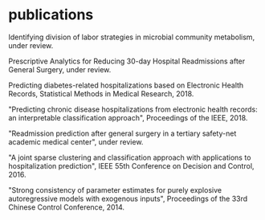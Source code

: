 # publications

Identifying division of labor strategies in microbial community metabolism, under review.

Prescriptive Analytics for Reducing 30-day Hospital Readmissions after General Surgery, under review.

Predicting diabetes-related hospitalizations based on Electronic Health Records, Statistical Methods in Medical Research, 2018.

"Predicting chronic disease hospitalizations from electronic health records: an interpretable classification approach", Proceedings of the IEEE, 2018.

"Readmission prediction after general surgery in a tertiary safety-net academic medical center", under review.

"A joint sparse clustering and classification approach with applications to hospitalization prediction", IEEE 55th Conference on Decision and Control, 2016.

"Strong consistency of parameter estimates for purely explosive autoregressive models with exogenous inputs", Proceedings of the 33rd Chinese Control Conference, 2014.
